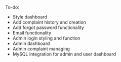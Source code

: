 To-do:
- Style dashboard
- Add complaint history and creation
- Add forgot password functionality
- Email functionality
- Admin login styling and function
- Admin dashboard
- Admin complaint managing
- MySQL integration for admin and user dashboard
